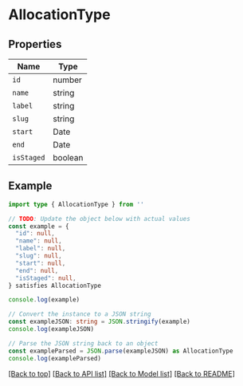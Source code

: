 
# AllocationType


## Properties

Name | Type
------------ | -------------
`id` | number
`name` | string
`label` | string
`slug` | string
`start` | Date
`end` | Date
`isStaged` | boolean

## Example

```typescript
import type { AllocationType } from ''

// TODO: Update the object below with actual values
const example = {
  "id": null,
  "name": null,
  "label": null,
  "slug": null,
  "start": null,
  "end": null,
  "isStaged": null,
} satisfies AllocationType

console.log(example)

// Convert the instance to a JSON string
const exampleJSON: string = JSON.stringify(example)
console.log(exampleJSON)

// Parse the JSON string back to an object
const exampleParsed = JSON.parse(exampleJSON) as AllocationType
console.log(exampleParsed)
```

[[Back to top]](#) [[Back to API list]](../README.md#api-endpoints) [[Back to Model list]](../README.md#models) [[Back to README]](../README.md)


